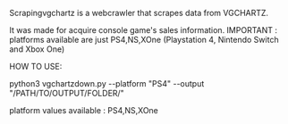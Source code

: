 Scrapingvgchartz is a webcrawler that scrapes data from VGCHARTZ.

It was made for acquire console game's sales information. IMPORTANT : 
platforms available are just PS4,NS,XOne (Playstation 4, Nintendo Switch and Xbox One)

HOW TO USE:

python3 vgchartzdown.py --platform "PS4" --output "/PATH/TO/OUTPUT/FOLDER/"

platform values available : PS4,NS,XOne
